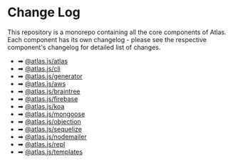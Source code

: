 # Change Log

This repository is a monorepo containing all the core components of Atlas. Each component has its own changelog - please see the respective component's changelog for detailed list of changes.

- ➡ [@atlas.js/atlas](packages/atlas/CHANGELOG.md)
- ➡ [@atlas.js/cli](packages/cli/CHANGELOG.md)
- ➡ [@atlas.js/generator](packages/generator/CHANGELOG.md)
- ➡ [@atlas.js/aws](packages/aws/CHANGELOG.md)
- ➡ [@atlas.js/braintree](packages/braintree/CHANGELOG.md)
- ➡ [@atlas.js/firebase](packages/firebase/CHANGELOG.md)
- ➡ [@atlas.js/koa](packages/koa/CHANGELOG.md)
- ➡ [@atlas.js/mongoose](packages/mongoose/CHANGELOG.md)
- ➡ [@atlas.js/objection](packages/objection/CHANGELOG.md)
- ➡ [@atlas.js/sequelize](packages/sequelize/CHANGELOG.md)
- ➡ [@atlas.js/nodemailer](packages/nodemailer/CHANGELOG.md)
- ➡ [@atlas.js/repl](packages/repl/CHANGELOG.md)
- ➡ [@atlas.js/templates](packages/templates/CHANGELOG.md)
